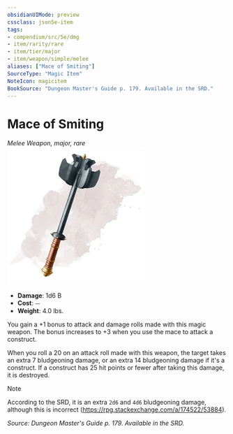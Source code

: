 ```yaml
---
obsidianUIMode: preview
cssclass: json5e-item
tags:
- compendium/src/5e/dmg
- item/rarity/rare
- item/tier/major
- item/weapon/simple/melee
aliases: ["Mace of Smiting"]
SourceType: "Magic Item"
NoteIcon: magicitem
BookSource: "Dungeon Master's Guide p. 179. Available in the SRD."
---
```

# Mace of Smiting
*Melee Weapon, major, rare*  
![](https://raw.githubusercontent.com/5etools-mirror-2/5etools-img/main/items/DMG/Mace%20of%20Smiting.webp#right)  

- **Damage**: 1d6 B
- **Cost**: ⏤
- **Weight**: 4.0 lbs.

You gain a +1 bonus to attack and damage rolls made with this magic weapon. The bonus increases to +3 when you use the mace to attack a construct.

When you roll a 20 on an attack roll made with this weapon, the target takes an extra 7 bludgeoning damage, or an extra 14 bludgeoning damage if it's a construct. If a construct has 25 hit points or fewer after taking this damage, it is destroyed.

> [!note]
> According to the SRD, it is an extra `2d6` and `4d6` bludgeoning damage, although this is incorrect (https://rpg.stackexchange.com/a/174522/53884).

*Source: Dungeon Master's Guide p. 179. Available in the SRD.*